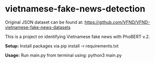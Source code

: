 # vietnamese-fake-news-detection
Original JSON dataset can be found at: https://github.com/VFND/VFND-vietnamese-fake-news-datasets

This is a project on identifying Vietnamese fake news with PhoBERT v.2.

**Setup:**
Install packages via
pip install -r requirements.txt

**Usage:**
Run main.py from terminal using:
python3 main.py
